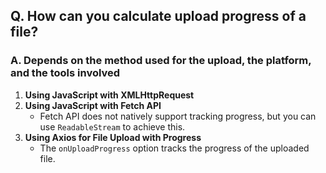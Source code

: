 ## Q. How can you calculate upload progress of a file?
### A. Depends on the method used for the upload, the platform, and the tools involved
1. **Using JavaScript with XMLHttpRequest**
2. **Using JavaScript with Fetch API**
	- Fetch API does not natively support tracking progress, but you can use `ReadableStream` to achieve this.
3. **Using Axios for File Upload with Progress**
	- The `onUploadProgress` option tracks the progress of the uploaded file.
